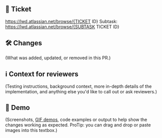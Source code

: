 ## 🎫 Ticket

https://lwd.atlassian.net/browse/{TICKET ID}
Subtask: https://lwd.atlassian.net/browse/{SUBTASK TICKET ID}

## 🛠 Changes

(What was added, updated, or removed in this PR.)

## ℹ️ Context for reviewers

(Testing instructions, background context, more in-depth details of the implementation, and anything else you'd like to call out or ask reviewers.)

## 👀 Demo

(Screenshots, [GIF demos](https://www.cockos.com/licecap/), code examples or output to help show the changes working as expected. ProTip: you can drag and drop or paste images into this textbox.)


